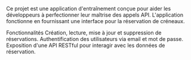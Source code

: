 Ce projet est une application d'entraînement conçue pour aider les développeurs à perfectionner leur maîtrise des appels API. L'application fonctionne en fournissant une interface pour la réservation de créneaux.

Fonctionnalités
Création, lecture, mise à jour et suppression de réservations.
Authentification des utilisateurs via email et mot de passe.
Exposition d'une API RESTful pour interagir avec les données de réservation.